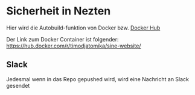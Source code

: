 # Sicherheit in Nezten 

Hier wird die Autobuild-funktion von Docker bzw. [Docker Hub](https://hub.docker.com)

Der Link zum Docker Container ist folgender:
https://hub.docker.com/r/timodjatomika/sine-website/

## Slack 
Jedesmal wenn in das Repo gepushed wird, wird eine Nachricht an Slack gesendet
